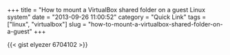 +++
title = "How to mount a VirtualBox shared folder on a guest Linux system"
date = "2013-09-26 11:00:52"
category = "Quick Link"
tags = ["linux", "virtualbox"]
slug = "how-to-mount-a-virtualbox-shared-folder-on-a-guest"
+++

{{< gist elyezer 6704102 >}}
